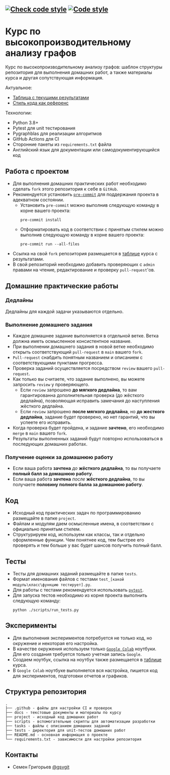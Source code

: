 [![Check code style](https://github.com/JetBrains-Research/formal-lang-course/actions/workflows/code_style.yml/badge.svg)](https://github.com/JetBrains-Research/formal-lang-course/actions/workflows/code_style.yml)
[![Code style](https://img.shields.io/badge/Code%20style-black-000000.svg)](https://github.com/psf/black)
---
# Курс по высокопроизводительному анализу графов

Курс по высокопроизводительному анализу графов: шаблон структуры репозитория для выполнения домашних работ,
а также материалы курса и другая сопутствующая информация.

Актуальное:
- [Таблица с текущими результатами](https://docs.google.com/spreadsheets/d/1Jj_TnMlfzX2gIeTi2kak5GLudAPbs1nzefPxYOdJxjM/edit?usp=sharing)
- [Стиль кода как референс](https://www.python.org/dev/peps/pep-0008/)

Технологии:
- Python 3.8+
- Pytest для unit тестирования
- Pygraphblas для реализации алгоритмов
- GitHub Actions для CI
- Сторонние пакеты из `requirements.txt` файла
- Английский язык для документации или самодокументирующийся код

## Работа с проектом

- Для выполнения домашних практических работ необходимо сделать `fork` этого репозитория к себе в `GitHub`.
- Рекомендуется установить [`pre-commit`](https://pre-commit.com/#install) для поддержания проекта в адекватном состоянии.
  - Установить `pre-commit` можно выполнив следующую команду в корне вашего проекта:
    ```shell
    pre-commit install
    ```
  - Отформатировать код в соответствии с принятым стилем можно выполнив следующую команду в корне вашего проекта:
    ```shell
    pre-commit run --all-files
    ```
- Ссылка на свой `fork` репозитория размещается в [таблице](https://docs.google.com/spreadsheets/d/1Jj_TnMlfzX2gIeTi2kak5GLudAPbs1nzefPxYOdJxjM/edit?usp=sharing) курса с результатами.
- В свой репозиторий необходимо добавить проверяющих с `admin` правами на чтение, редактирование и проверку `pull-request`'ов.

## Домашние практические работы

### Дедлайны

Дедлайны для каждой задачи указываются отдельно.

### Выполнение домашнего задания

- Каждое домашнее задание выполняется в отдельной ветке. Ветка должна иметь осмысленное консистентное название.
- При выполнении домашнего задания в новой ветке необходимо открыть соответствующий `pull-request` в `main` вашего `fork`.
- `Pull-request` снабдить понятным названием и описанием с соответствующими пунктами прогресса.
- Проверка заданий осуществляется посредством `review` вашего `pull-request`.
- Как только вы считаете, что задание выполнено, вы можете запросить `review` у проверяющего.
  - Если `review` запрошено **до мягкого дедлайна**, то вам гарантированна дополнительная проверка (до жёсткого дедлайна), позволяющая исправить замечания до наступления жёсткого дедлайна.
  - Если `review` запрошено **после мягкого дедлайна**, но **до жесткого дедлайна**, задание будет проверено, но нет гарантий, что вы успеете его исправить.
- Когда проверка будет пройдена, и задание **зачтено**, его необходимо `merge` в `main` вашего `fork`.
- Результаты выполненных заданий будут повторно использоваться в последующих домашних работах.

### Получение оценки за домашнюю работу

- Если ваша работа **зачтена** _до_ **жёсткого дедлайна**, то вы получаете **полный балл за домашнюю работу**.
- Если ваша работа **зачтена** _после_ **жёсткого дедлайна**, то вы получаете **половину полного балла за домашнюю работу**.

## Код

- Исходный код практических задач по программированию размещайте в папке `project`.
- Файлам и модулям даем осмысленные имена, в соответствии с официально принятым стилем.
- Структурируем код, используем как классы, так и отдельно оформленные функции. Чем понятнее код, тем быстрее его проверять и тем больше у вас будет шансов получить полный балл.

## Тесты

- Тесты для домашних заданий размещайте в папке `tests`.
- Формат именования файлов с тестами `test_[какой модуль\класс\функцию тестирует].py`.
- Для работы с тестами рекомендуется использовать [`pytest`](https://docs.pytest.org/en/6.2.x/).
- Для запуска тестов необходимо из корня проекта выполнить следующую команду:
  ```shell
  python ./scripts/run_tests.py
  ```

## Эксперименты

- Для выполнения экспериментов потребуется не только код, но окружение и некоторая его настройка.
- В качестве окружения используем только [`Google Colab`](https://research.google.com/colaboratory/) ноутбуки. Для его создания требуется только учетная запись `Google`.
- Создаем ноутбук, ссылка на ноутбук также размещается в [таблице](https://docs.google.com/spreadsheets/d/1Jj_TnMlfzX2gIeTi2kak5GLudAPbs1nzefPxYOdJxjM/edit?usp=sharing) курса.
- В `Google Colab` ноутбуке выполняется вся настройка, пишется код для экспериментов, подготовки отчетов и графиков.

## Структура репозитория

```text
.
├── .github - файлы для настройки CI и проверок
├── docs - текстовые документы и материалы по курсу
├── project - исходный код домашних работ
├── scripts - вспомогательные скрипты для автоматизации разработки
├── tasks - файлы с описанием домашних заданий
├── tests - директория для unit-тестов домашних работ
├── README.md - основная информация о проекте
└── requirements.txt - зависимости для настройки репозитория
```

## Контакты

- Семен Григорьев [@gsvgit](https://github.com/gsvgit)
